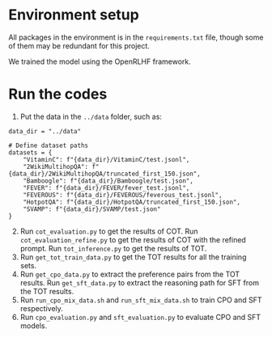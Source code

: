 # Environment setup
All packages in the environment is in the ```requirements.txt``` file, though some of them may be redundant for this project. 

We trained the model using the OpenRLHF framework.

# Run the codes
1. Put the data in the ```../data``` folder, such as:
```{python}
data_dir = "../data"

# Define dataset paths
datasets = {
    "VitaminC": f"{data_dir}/VitaminC/test.jsonl",
    "2WikiMultihopQA": f"{data_dir}/2WikiMultihopQA/truncated_first_150.json",
    "Bamboogle": f"{data_dir}/Bamboogle/test.json",
    "FEVER": f"{data_dir}/FEVER/fever_test.jsonl",
    "FEVEROUS": f"{data_dir}/FEVEROUS/feverous_test.jsonl",
    "HotpotQA": f"{data_dir}/HotpotQA/truncated_first_150.json",
    "SVAMP": f"{data_dir}/SVAMP/test.json"
}
```
2. Run ```cot_evaluation.py``` to get the results of COT. Run ```cot_evaluation_refine.py``` to get the results of COT with the refined prompt. Run ```tot_inference.py``` to get the results of TOT.
3. Run ```get_tot_train_data.py``` to get the TOT results for all the training sets.
4. Run ```get_cpo_data.py``` to extract the preference pairs from the TOT results. Run ```get_sft_data.py``` to extract the reasoning path for SFT from the TOT results.
5. Run ```run_cpo_mix_data.sh``` and ```run_sft_mix_data.sh``` to train CPO and SFT respectively.
6. Run ```cpo_evaluation.py``` and ```sft_evaluation.py``` to evaluate CPO and SFT models.
